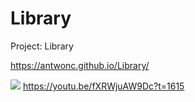 # Library
Project: Library

https://antwonc.github.io/Library/

![](https://imgur.com/o0ImyD2.png)
https://youtu.be/fXRWjuAW9Dc?t=1615
